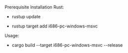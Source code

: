 Prerequisite Installation Rust:

*   rustup update
    
*   rustup target add i686-pc-windows-msvc
    

Usage:

*   cargo build --target i686-pc-windows-msvc --release
